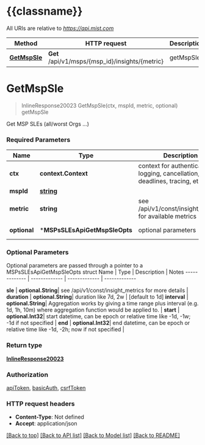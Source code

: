 # {{classname}}

All URIs are relative to *https://api.mist.com*

Method | HTTP request | Description
------------- | ------------- | -------------
[**GetMspSle**](MSPsSLEsApi.md#GetMspSle) | **Get** /api/v1/msps/{msp_id}/insights/{metric} | getMspSle

# **GetMspSle**
> InlineResponse20023 GetMspSle(ctx, mspId, metric, optional)
getMspSle

Get MSP SLEs (all/worst Orgs ...)

### Required Parameters

Name | Type | Description  | Notes
------------- | ------------- | ------------- | -------------
 **ctx** | **context.Context** | context for authentication, logging, cancellation, deadlines, tracing, etc.
  **mspId** | [**string**](.md)|  | 
  **metric** | **string**| see /api/v1/const/insight_metrics for available metrics | 
 **optional** | ***MSPsSLEsApiGetMspSleOpts** | optional parameters | nil if no parameters

### Optional Parameters
Optional parameters are passed through a pointer to a MSPsSLEsApiGetMspSleOpts struct
Name | Type | Description  | Notes
------------- | ------------- | ------------- | -------------


 **sle** | **optional.String**| see /api/v1/const/insight_metrics for more details | 
 **duration** | **optional.String**| duration like 7d, 2w | [default to 1d]
 **interval** | **optional.String**| Aggregation works by giving a time range plus interval (e.g. 1d, 1h, 10m) where aggregation function would be applied to. | 
 **start** | **optional.Int32**| start datetime, can be epoch or relative time like -1d, -1w; -1d if not specified | 
 **end** | **optional.Int32**| end datetime, can be epoch or relative time like -1d, -2h; now if not specified | 

### Return type

[**InlineResponse20023**](inline_response_200_23.md)

### Authorization

[apiToken](../README.md#apiToken), [basicAuth](../README.md#basicAuth), [csrfToken](../README.md#csrfToken)

### HTTP request headers

 - **Content-Type**: Not defined
 - **Accept**: application/json

[[Back to top]](#) [[Back to API list]](../README.md#documentation-for-api-endpoints) [[Back to Model list]](../README.md#documentation-for-models) [[Back to README]](../README.md)

